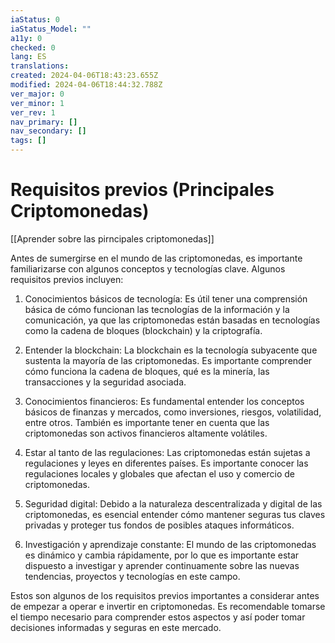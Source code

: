 ```yaml
---
iaStatus: 0
iaStatus_Model: ""
a11y: 0
checked: 0
lang: ES
translations: 
created: 2024-04-06T18:43:23.655Z
modified: 2024-04-06T18:44:32.788Z
ver_major: 0
ver_minor: 1
ver_rev: 1
nav_primary: []
nav_secondary: []
tags: []
---
```

# Requisitos previos (Principales Criptomonedas)

[[Aprender sobre las pirncipales criptomonedas]]

Antes de sumergirse en el mundo de las criptomonedas, es importante familiarizarse con algunos conceptos y tecnologías clave. Algunos requisitos previos incluyen:

1. Conocimientos básicos de tecnología: Es útil tener una comprensión básica de cómo funcionan las tecnologías de la información y la comunicación, ya que las criptomonedas están basadas en tecnologías como la cadena de bloques (blockchain) y la criptografía.

2. Entender la blockchain: La blockchain es la tecnología subyacente que sustenta la mayoría de las criptomonedas. Es importante comprender cómo funciona la cadena de bloques, qué es la minería, las transacciones y la seguridad asociada.

3. Conocimientos financieros: Es fundamental entender los conceptos básicos de finanzas y mercados, como inversiones, riesgos, volatilidad, entre otros. También es importante tener en cuenta que las criptomonedas son activos financieros altamente volátiles.

4. Estar al tanto de las regulaciones: Las criptomonedas están sujetas a regulaciones y leyes en diferentes países. Es importante conocer las regulaciones locales y globales que afectan el uso y comercio de criptomonedas.

5. Seguridad digital: Debido a la naturaleza descentralizada y digital de las criptomonedas, es esencial entender cómo mantener seguras tus claves privadas y proteger tus fondos de posibles ataques informáticos.

6. Investigación y aprendizaje constante: El mundo de las criptomonedas es dinámico y cambia rápidamente, por lo que es importante estar dispuesto a investigar y aprender continuamente sobre las nuevas tendencias, proyectos y tecnologías en este campo.

Estos son algunos de los requisitos previos importantes a considerar antes de empezar a operar e invertir en criptomonedas. Es recomendable tomarse el tiempo necesario para comprender estos aspectos y así poder tomar decisiones informadas y seguras en este mercado.
